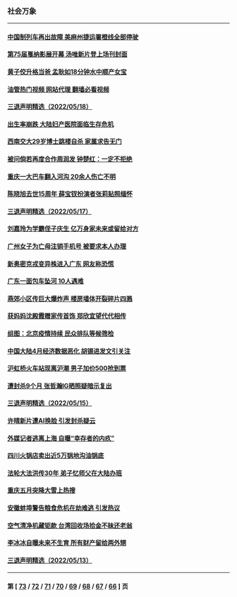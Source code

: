 ### 社会万象
---
#### [中国制列车再出故障 美麻州捷运署橙线全部停驶](../../pages/ncid282/n13741041.md?05200845) 
#### [第75届戛纳影展开幕 汤唯新片登上场刊封面](../../pages/ncid282/n13740273.md?05200845) 
#### [黄子佼升格当爸 孟耿如18分钟水中顺产女宝](../../pages/ncid282/n13741021.md?05200845) 
#### [油管热门视频 网站代理 翻墙必看视频](http://209.222.30.114:81/youtube.html?05200845)
#### [三退声明精选（2022/05/18）](../../pages/ncid282/n13740936.md?05200845) 
#### [出生率崩跌 大陆妇产医院面临生存危机](../../pages/ncid282/n13740563.md?05200845) 
#### [西南交大29岁博士跳楼自杀 家属求告无门](../../pages/ncid282/n13740506.md?05200845) 
#### [被问倘若再度合作周润发 钟楚红：一定不拒绝](../../pages/ncid282/n13740144.md?05200845) 
#### [重庆一大巴车翻入河沟 20余人伤亡不明](../../pages/ncid282/n13739873.md?05200845) 
#### [陈晓旭去世15周年 薛宝钗扮演者张莉贴照缅怀](../../pages/ncid282/n13739444.md?05200845) 
#### [三退声明精选（2022/05/17）](../../pages/ncid282/n13739546.md?05200845) 
#### [刘嘉玲为学霸侄子庆生 亿万身家未来或留给对方](../../pages/ncid282/n13739409.md?05200845) 
#### [广州女子为亡母注销手机号 被要求本人办理](../../pages/ncid282/n13739190.md?05200845) 
#### [新奥密克戎变异株进入广东 网友称恐慌](../../pages/ncid282/n13739150.md?05200845) 
#### [广东一面包车坠河 10人遇难](../../pages/ncid282/n13739148.md?05200845) 
#### [燕郊小区传巨大爆炸声 楼房墙体开裂碎片四溅](../../pages/ncid282/n13739046.md?05200845) 
#### [获妈妈沈殿霞赠家传首饰 郑欣宜望代代相传](../../pages/ncid282/n13738761.md?05200845) 
#### [组图：北京疫情持续 民众排队等候筛检](../../pages/ncid282/n13738457.md?05200845) 
#### [中国大陆4月经济数据恶化 胡锡进发文引关注](../../pages/ncid282/n13738187.md?05200845) 
#### [沪虹桥火车站现离沪潮 男子加价500抢到票](../../pages/ncid282/n13738434.md?05200845) 
#### [遭封杀9个月 张哲瀚IG晒照疑暗示复出](../../pages/ncid282/n13737867.md?05200845) 
#### [三退声明精选（2022/05/15）](../../pages/ncid282/n13738133.md?05200845) 
#### [许晴新片遭AI换脸 引发封杀疑云](../../pages/ncid282/n13737919.md?05200845) 
#### [外媒记者逃离上海 自曝“幸存者的内疚”](../../pages/ncid282/n13737354.md?05200845) 
#### [四川火锅店卖出近5万锅地沟油锅底](../../pages/ncid282/n13737655.md?05200845) 
#### [法轮大法洪传30年 弟子忆师父在大陆办班](../../pages/ncid282/n13736950.md?05200845) 
#### [重庆五月突降大雪上热搜](../../pages/ncid282/n13736857.md?05200845) 
#### [安徽蚌埠警告粮食危机在劫难逃 引发热议](../../pages/ncid282/n13736542.md?05200845) 
#### [空气清净机藏钜款 台湾回收场拾金不昧还老翁](../../pages/ncid282/n13736543.md?05200845) 
#### [李冰冰自曝未来不生育 所有财产留给两外甥](../../pages/ncid282/n13735983.md?05200845) 
#### [三退声明精选（2022/05/13）](../../pages/ncid282/n13736419.md?05200845) 

---
#### 第 [ [73](./73.md?05200845) / [72](./72.md?05200845) / [71](./71.md?05200845) / [70](./70.md?05200845) / [69](./69.md?05200845) / [68](./68.md?05200845) / [67](./67.md?05200845) / [66](./66.md?05200845) ] 页
